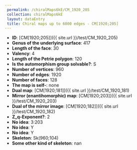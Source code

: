 ```yaml
--- 
 permalink: /chiralMaps6kE/CM_1920_205 
 collection: chiralMaps6kE
 layout: dataEntry
 title: Chiral maps up to 6000 edges - CM[1920;205]
---
```


- **ID**: [CM[1920;205]]({{ site.url }}/test/CM_1920_205)
- **Genus of the underlying surface**: 417
- **Length of the face**: 30
- **Valency**: 4
- **Length of the Petrie polygon**: 120
- **Is the automorphism group solvable?**: S
- **Number of vertices**: 960
- **Number of edges**: 1920
- **Number of faces**: 128
- **The map is self-**: none
- **Dual map**: [CM[1920;181]]({{ site.url }}/test/CM_1920_181)
- **Mirror (enantihomorphic) map**: [CM[1920;203]]({{ site.url }}/test/CM_1920_203)
- **Dual of the mirror image**: [CM[1920;182]]({{ site.url }}/test/CM_1920_182)
- **Z_q-Exponent?**: 2
- **No idea**:  3:203
- **No idea**: Y
- **No idea**: Y
- **Skeleton**: Sk(960;104)
- **Some other kind of skeleton**: nan
